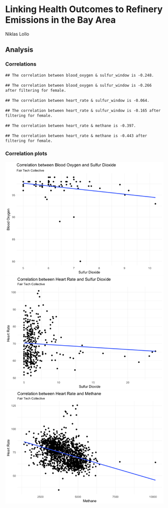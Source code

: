 Linking Health Outcomes to Refinery Emissions in the Bay Area
================
Niklas Lollo

Analysis
--------

### Correlations

    ## The correlation between blood_oxygen & sulfur_window is -0.248.

    ## The correlation between blood_oxygen & sulfur_window is -0.266 after filtering for female.

    ## The correlation between heart_rate & sulfur_window is -0.064.

    ## The correlation between heart_rate & sulfur_window is -0.165 after filtering for female.

    ## The correlation between heart_rate & methane is -0.397.

    ## The correlation between heart_rate & methane is -0.443 after filtering for female.

### Correlation plots

![](refinery_analysis_files/figure-markdown_github-ascii_identifiers/plots-1.png)![](refinery_analysis_files/figure-markdown_github-ascii_identifiers/plots-2.png)![](refinery_analysis_files/figure-markdown_github-ascii_identifiers/plots-3.png)

